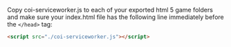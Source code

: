 Copy coi-serviceworker.js to each of your exported html 5 game folders and make sure your index.html file has the following line immediately before the `</head>` tag:

```html
<script src="./coi-serviceworker.js"></script>
```
